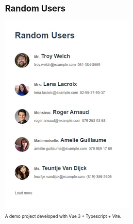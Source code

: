 # Random Users

![Screenshot](./screenshot.jpg)

A demo project developed with Vue 3 + Typescript + Vite.


